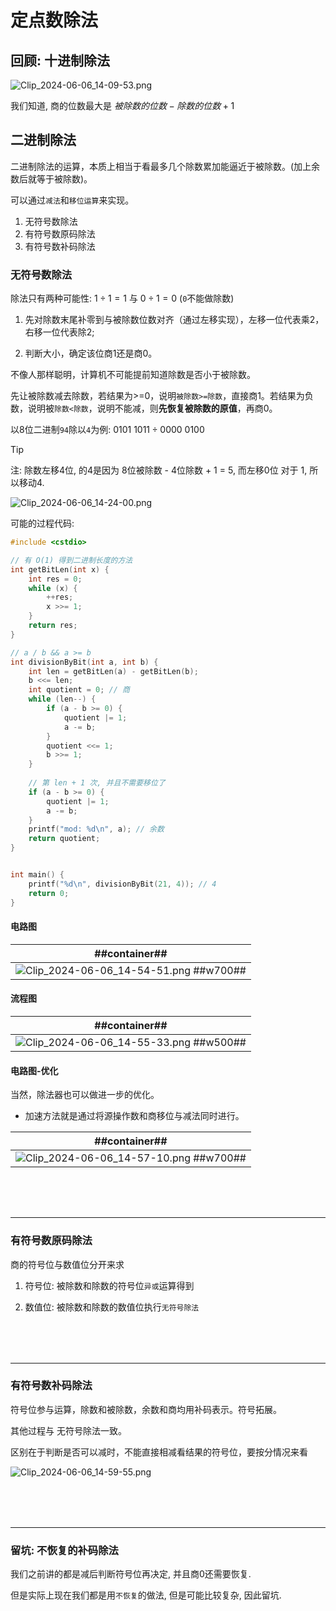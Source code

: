 # 定点数除法
## 回顾: 十进制除法

![Clip_2024-06-06_14-09-53.png](./Clip_2024-06-06_14-09-53.png)

我们知道, 商的位数最大是 $被除数的位数 - 除数的位数 + 1$

## 二进制除法
二进制除法的运算，本质上相当于看最多几个除数累加能逼近于被除数。(加上余数后就等于被除数)。

可以通过`减法`和`移位运算`来实现。

1. 无符号数除法
2. 有符号数原码除法
3. 有符号数补码除法

### 无符号数除法
除法只有两种可能性: $1÷1=1$ 与 $0÷1=0$ (`0`不能做除数)

1. 先对除数末尾补零到与被除数位数对齐（通过左移实现），左移一位代表乘2，右移一位代表除2;

2. 判断大小，确定该位商1还是商0。

不像人那样聪明，计算机不可能提前知道除数是否小于被除数。

先让被除数减去除数，若结果为>=0，说明`被除数>=除数`，直接商1。若结果为负数，说明被`除数<除数`，说明不能减，则**先恢复被除数的原值**，再商0。

以8位二进制`94`除以`4`为例: $0101 \ 1011 ÷ 0000 \ 0100$

> [!TIP]
> 注: 除数左移4位, 的4是因为 8位被除数 - 4位除数 + 1 = 5, 而左移0位 对于 1, 所以移动4.

![Clip_2024-06-06_14-24-00.png](./Clip_2024-06-06_14-24-00.png)

可能的过程代码:

```C++
#include <cstdio>

// 有 O(1) 得到二进制长度的方法
int getBitLen(int x) {
    int res = 0;
    while (x) {
        ++res;
        x >>= 1;
    }
    return res;
}

// a / b && a >= b
int divisionByBit(int a, int b) {
    int len = getBitLen(a) - getBitLen(b);
    b <<= len;
    int quotient = 0; // 商 
    while (len--) {
        if (a - b >= 0) {
            quotient |= 1;
            a -= b;
        }
        quotient <<= 1;
        b >>= 1;
    }
    
    // 第 len + 1 次, 并且不需要移位了 
    if (a - b >= 0) {
        quotient |= 1;
        a -= b;
    }
    printf("mod: %d\n", a); // 余数 
    return quotient;
} 


int main() {
    printf("%d\n", divisionByBit(21, 4)); // 4
    return 0;
}
```

#### 电路图
| ##container## |
|:--:|
|![Clip_2024-06-06_14-54-51.png ##w700##](./Clip_2024-06-06_14-54-51.png)|

#### 流程图
| ##container## |
|:--:|
|![Clip_2024-06-06_14-55-33.png ##w500##](./Clip_2024-06-06_14-55-33.png)|

#### 电路图-优化
当然，除法器也可以做进一步的优化。

- 加速方法就是通过将源操作数和商移位与减法同时进行。

| ##container## |
|:--:|
|![Clip_2024-06-06_14-57-10.png ##w700##](./Clip_2024-06-06_14-57-10.png)|

<div style="margin-top: 80px;">

---
</div>

### 有符号数原码除法
商的符号位与数值位分开来求

1. 符号位: 被除数和除数的符号位`异或`运算得到

2. 数值位: 被除数和除数的数值位执行`无符号除法`

<div style="margin-top: 80px;">

---
</div>

### 有符号数补码除法
符号位参与运算，除数和被除数，余数和商均用补码表示。符号拓展。

其他过程与 无符号除法一致。

区别在于判断是否可以减时，不能直接相减看结果的符号位，要按分情况来看


![Clip_2024-06-06_14-59-55.png](./Clip_2024-06-06_14-59-55.png)

<div style="margin-top: 80px;">

---
</div>

### 留坑: 不恢复的补码除法
我们之前讲的都是减后判断符号位再决定, 并且商0还需要恢复.

但是实际上现在我们都是用`不恢复`的做法, 但是可能比较复杂, 因此留坑.